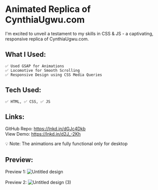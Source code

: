 # Animated Replica of CynthiaUgwu.com

I'm excited to unveil a testament to my skills in CSS & JS - a captivating, responsive replica of CynthiaUgwu.com.

## What I Used: 
    ✅ Used GSAP for Animations
    ✅ Locomotive for Smooth Scrolling
    ✅ Responsive Design using CSS Media Queries

## Tech Used: 
    ✅ HTML, ✅ CSS, ✅ JS

## Links:
GitHub Repo: https://lnkd.in/dGJc4Dkb
<br/>
View Demo: https://lnkd.in/d2J_-2Kh

💡 Note: The animations are fully functional only for desktop


## Preview:
Preview 1: ![Untitled design](https://github.com/kappilyadav/Animated-Clone-CynthiaUgwu.com/assets/28219596/1926d013-fdeb-412c-a7a1-89661407b0c4)
<br/>
<br/>
Preview 2: ![Untitled design (3)](https://github.com/kappilyadav/Animated-Clone-CynthiaUgwu.com/assets/28219596/1756e3d5-bd9f-4bd7-9528-541084ef98cd)

